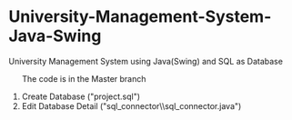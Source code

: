 # University-Management-System-Java-Swing
University Management System using Java(Swing) and SQL as Database
<ol>
The code is in the Master branch
</ol>
  <ol>
<li>Create Database ("project.sql")</li>
<li>Edit Database Detail ("sql_connector\\sql_connector.java")</li>
</ol>
